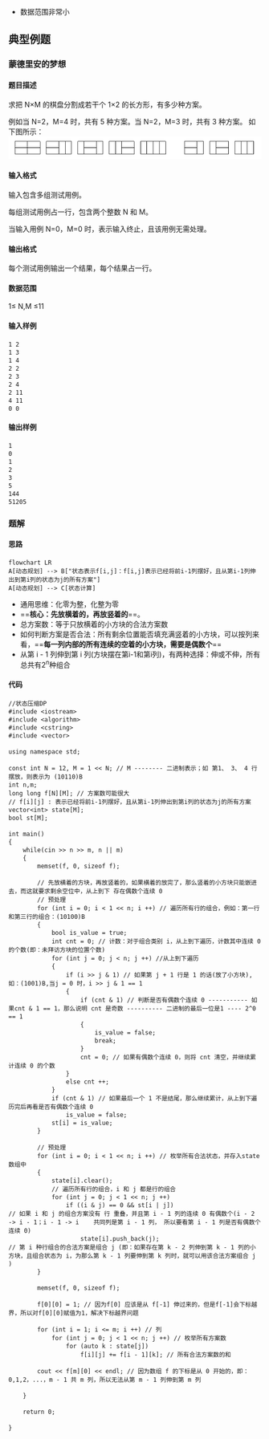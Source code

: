 - 数据范围非常小
## 典型例题
### 蒙德里安的梦想
#### 题目描述
求把 N×M 的棋盘分割成若干个 1×2 的长方形，有多少种方案。

例如当 N=2，M=4 时，共有 5 种方案。当 N=2，M=3 时，共有 3 种方案。
如下图所示：
![](../../../assets/Pasted%20image%2020240707150455.png)
#### 输入格式
输入包含多组测试用例。

每组测试用例占一行，包含两个整数 N 和 M。

当输入用例 N=0，M=0 时，表示输入终止，且该用例无需处理。
#### 输出格式
每个测试用例输出一个结果，每个结果占一行。
#### 数据范围
1≤ N,M ≤11
#### 输入样例
```
1 2
1 3
1 4
2 2
2 3
2 4
2 11
4 11
0 0
```
#### 输出样例
```
1
0
1
2
3
5
144
51205
```
### 题解
#### 思路
```mermaid
flowchart LR
A[动态规划] --> B["状态表示f[i,j]：f[i,j]表示已经将前i-1列摆好，且从第i-1列伸出到第i列的状态为j的所有方案"]
A[动态规划] --> C[状态计算]

```
- 通用思维：化零为整，化整为零
- ==**核心：先放横着的，再放竖着的**==。
- 总方案数：等于只放横着的小方块的合法方案数
- 如何判断方案是否合法：所有剩余位置能否填充满竖着的小方块，可以按列来看，==**每一列内部的所有连续的空着的小方块，需要是偶数个**==
- 从第 i - 1 列伸到第 i 列(方块摆在第i-1和第i列)，有两种选择：伸或不伸，所有总共有$2^n$种组合
#### 代码
```
//状态压缩DP
#include <iostream>
#include <algorithm>
#include <cstring>
#include <vector>

using namespace std;

const int N = 12, M = 1 << N; // M -------- 二进制表示；如 第1、 3、 4 行摆放，则表示为 (10110)B
int n,m;
long long f[N][M]; // 方案数可能很大
// f[i][j] : 表示已经将前i-1列摆好，且从第i-1列伸出到第i列的状态为j的所有方案
vector<int> state[M];
bool st[M];

int main()
{
    while(cin >> n >> m, n || m)
    {
        memset(f, 0, sizeof f);

        // 先放横着的方块，再放竖着的，如果横着的放完了，那么竖着的小方块只能嵌进去，而这就要求剩余空位中，从上到下 存在偶数个连续 0
        // 预处理
        for (int i = 0; i < 1 << n; i ++) // 遍历所有行的组合，例如：第一行和第三行的组合：(10100)B
        {
            bool is_value = true;
            int cnt = 0; // 计数：对于组合类别 i，从上到下遍历，计数其中连续 0 的个数(即：未拜访方块的位置个数)
            for (int j = 0; j < n; j ++) //从上到下遍历
            {
                if (i >> j & 1) // 如果第 j + 1 行是 1 的话(放了小方块),如：(1001)B,当j = 0 时，i >> j & 1 == 1
                {
                    if (cnt & 1) // 判断是否有偶数个连续 0 ----------- 如果cnt & 1 == 1，那么说明 cnt 是奇数 ---------- 二进制的最后一位是1 ---- 2^0 == 1
                    {
                        is_value = false;
                        break;
                    }
                    cnt = 0; // 如果有偶数个连续 0，则将 cnt 清空，并继续累计连续 0 的个数
                }
                else cnt ++;
            }
            if (cnt & 1) // 如果最后一个 1 不是结尾，那么继续累计，从上到下遍历完后再看是否有偶数个连续 0
                is_value = false;
            st[i] = is_value;
        }
        
        // 预处理
        for (int i = 0; i < 1 << n; i ++) // 枚举所有合法状态，并存入state数组中
        {
            state[i].clear();
            // 遍历所有行的组合，i 和 j 都是行的组合
            for (int j = 0; j < 1 << n; j ++) 
                if ((i & j) == 0 && st[i | j]) 
// 如果 i 和 j 的组合方案没有 行 重叠，并且第 i - 1 列的连续 0 有偶数个(i - 2 -> i - 1；i - 1 -> i    共同列是第 i - 1 列， 所以要看第 i - 1 列是否有偶数个连续 0)
                    state[i].push_back(j); 
// 第 i 种行组合的合法方案是组合 j (即：如果存在第 k - 2 列伸到第 k - 1 列的小方块，且组合状态为 i，为那么第 k - 1 列要伸到第 k 列时，就可以用该合法方案组合 j )
        }
        
        memset(f, 0, sizeof f);

        f[0][0] = 1; // 因为f[0] 应该是从 f[-1] 伸过来的，但是f[-1]会下标越界，所以对f[0][0]赋值为1，解决下标越界问题

        for (int i = 1; i <= m; i ++) // 列
            for (int j = 0; j < 1 << n; j ++) // 枚举所有方案数
                for (auto k : state[j])
                    f[i][j] += f[i - 1][k]; // 所有合法方案数的和

        cout << f[m][0] << endl; // 因为数组 f 的下标是从 0 开始的，即：0,1,2，...，m - 1 共 m 列，所以无法从第 m - 1 列伸到第 m 列

    }

    return 0;

}
```
